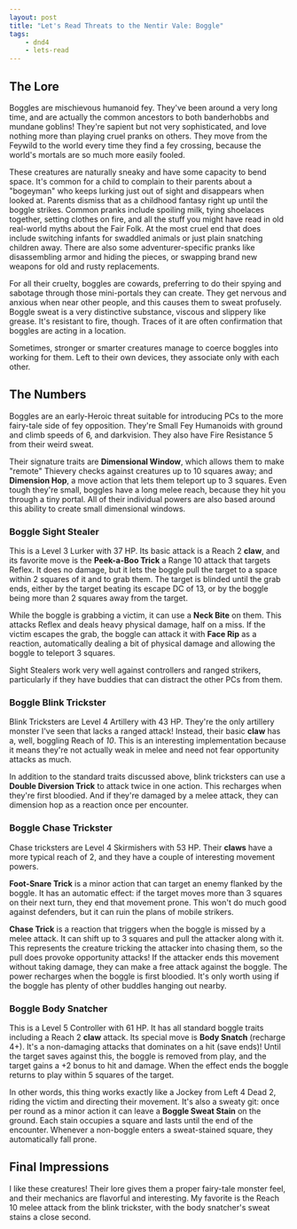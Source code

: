 ```yaml
---
layout: post
title: "Let's Read Threats to the Nentir Vale: Boggle"
tags:
    - dnd4
    - lets-read
---
```


## The Lore

Boggles are mischievous humanoid fey. They've been around a very long time, and
are actually the common ancestors to both banderhobbs and mundane goblins!
They're sapient but not very sophisticated, and love nothing more than playing
cruel pranks on others. They move from the Feywild to the world every time they
find a fey crossing, because the world's mortals are so much more easily fooled.

These creatures are naturally sneaky and have some capacity to bend space. It's
common for a child to complain to their parents about a "bogeyman" who keeps
lurking just out of sight and disappears when looked at. Parents dismiss that as
a childhood fantasy right up until the boggle strikes. Common pranks include
spoiling milk, tying shoelaces together, setting clothes on fire, and all the
stuff you might have read in old real-world myths about the Fair Folk. At the
most cruel end that does include switching infants for swaddled animals or just
plain snatching children away. There are also some adventurer-specific pranks
like disassembling armor and hiding the pieces, or swapping brand new weapons
for old and rusty replacements.

For all their cruelty, boggles are cowards, preferring to do their spying and
sabotage through those mini-portals they can create. They get nervous and
anxious when near other people, and this causes them to sweat profusely. Boggle
sweat is a very distinctive substance, viscous and slippery like grease. It's
resistant to fire, though. Traces of it are often confirmation that boggles are
acting in a location.

Sometimes, stronger or smarter creatures manage to coerce boggles into working
for them. Left to their own devices, they associate only with each other.

## The Numbers

Boggles are an early-Heroic threat suitable for introducing PCs to the more
fairy-tale side of fey opposition. They're Small Fey Humanoids with ground and
climb speeds of 6, and darkvision. They also have Fire Resistance 5 from their
weird sweat.

Their signature traits are **Dimensional Window**, which allows them to make
"remote" Thievery checks against creatures up to 10 squares away; and
**Dimension Hop**, a move action that lets them teleport up to 3 squares. Even
tough they're small, boggles have a long melee reach, because they hit you
through a tiny portal. All of their individual powers are also based around this
ability to create small dimensional windows.

### Boggle Sight Stealer

This is a Level 3 Lurker with 37 HP. Its basic attack is a Reach 2 **claw**, and
its favorite move is the **Peek-a-Boo Trick** a Range 10 attack that targets
Reflex. It does no damage, but it lets the boggle pull the target to a space
within 2 squares of it and to grab them. The target is blinded until the grab
ends, either by the target beating its escape DC of 13, or by the boggle being
more than 2 squares away from the target.

While the boggle is grabbing a victim, it can use a **Neck Bite** on them. This
attacks Reflex and deals heavy physical damage, half on a miss. If the victim
escapes the grab, the boggle can attack it with **Face Rip** as a reaction,
automatically dealing a bit of physical damage and allowing the boggle to
teleport 3 squares.

Sight Stealers work very well against controllers and ranged strikers,
particularly if they have buddies that can distract the other PCs from them.

### Boggle Blink Trickster

Blink Tricksters are Level 4 Artillery with 43 HP. They're the only artillery
monster I've seen that lacks a ranged attack! Instead, their basic **claw** has
a, well, boggling Reach of _10_. This is an interesting implementation because
it means they're not actually weak in melee and need not fear opportunity
attacks as much.

In addition to the standard traits discussed above, blink tricksters can use a
**Double Diversion Trick** to attack twice in one action. This recharges when
they're first bloodied. And if they're damaged by a melee attack, they can
dimension hop as a reaction once per encounter.

### Boggle Chase Trickster

Chase tricksters are Level 4 Skirmishers with 53 HP. Their **claws** have a more
typical reach of 2, and they have a couple of interesting movement powers.

**Foot-Snare Trick** is a minor action that can target an enemy flanked by the
boggle. It has an automatic effect: if the target moves more than 3 squares on
their next turn, they end that movement prone. This won't do much good against
defenders, but it can ruin the plans of mobile strikers.

**Chase Trick** is a reaction that triggers when the boggle is missed by a melee
attack. It can shift up to 3 squares and pull the attacker along with it. This
represents the creature tricking the attacker into chasing them, so the pull
does provoke opportunity attacks! If the attacker ends this movement without
taking damage, they can make a free attack against the boggle. The power
recharges when the boggle is first bloodied. It's only worth using if the boggle
has plenty of other buddles hanging out nearby.

### Boggle Body Snatcher

This is a Level 5 Controller with 61 HP. It has all standard boggle traits
including a Reach 2 **claw** attack. Its special move is **Body Snatch**
(recharge 4+). It's a non-damaging attacks that dominates on a hit (save ends)!
Until the target saves against this, the boggle is removed from play, and the
target gains a +2 bonus to hit and damage. When the effect ends the boggle
returns to play within 5 squares of the target.

In other words, this thing works exactly like a Jockey from Left 4 Dead 2,
riding the victim and directing their movement. It's also a sweaty git: once per
round as a minor action it can leave a **Boggle Sweat Stain** on the
ground. Each stain occupies a square and lasts until the end of the
encounter. Whenever a non-boggle enters a sweat-stained square, they
automatically fall prone.

## Final Impressions

I like these creatures! Their lore gives them a proper fairy-tale monster feel,
and their mechanics are flavorful and interesting. My favorite is the Reach 10
melee attack from the blink trickster, with the body snatcher's sweat stains
a close second.

